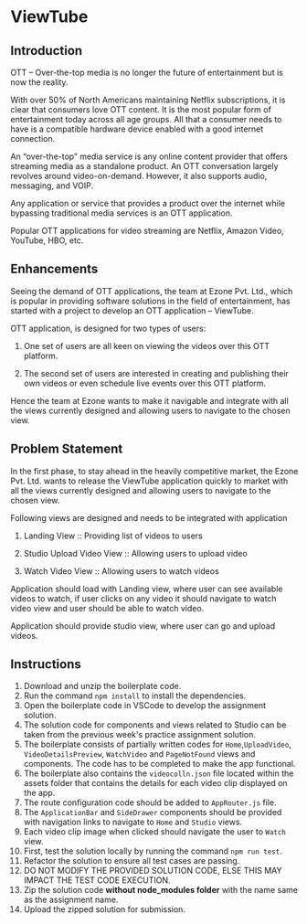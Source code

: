 # ViewTube

## Introduction

OTT – Over-the-top media is no longer the future of entertainment but is now the reality.​

With over 50% of North Americans maintaining Netflix subscriptions, it is clear that consumers love OTT content. It is the most popular form of entertainment today across all age groups. All that a consumer needs to have is a compatible hardware device enabled with a good internet connection.​

An “over-the-top” media service is any online content provider that offers streaming media as a standalone product. An OTT conversation largely revolves around video-on-demand. However, it also supports audio, messaging, and VOIP.​

Any application or service that provides a product over the internet while bypassing traditional media services is an OTT application.​

Popular OTT applications for video streaming are Netflix, Amazon Video, YouTube, HBO, etc.

## Enhancements

Seeing the demand of OTT applications, the team at Ezone Pvt. Ltd., which is popular in providing software solutions in the field of entertainment, has started with a project to develop an OTT application – ViewTube. ​

OTT application, is designed for two types of users: ​

1. One set of users are all keen on viewing the videos over this OTT platform. ​

2. The second set of users are interested in creating and publishing their own videos or even schedule live events over this OTT platform. ​

Hence the team at Ezone wants to make it navigable and integrate with all the views currently designed and allowing users to navigate to the chosen view.​

## Problem Statement

In the first phase, to stay ahead in the heavily competitive market, the Ezone Pvt. Ltd. wants to release the ViewTube application quickly to market with all the views currently designed and allowing users to navigate to the chosen view.​

Following views are designed and needs to be integrated with application​

1. Landing View :: Providing list of videos to users​

2. Studio Upload Video View :: Allowing users to upload video​

3. Watch Video View :: Allowing users to watch videos​

Application should load with Landing view, where user can see available videos to watch, if user clicks on any video it should navigate to watch video view and user should be able to watch video.​

Application should provide studio view, where user can go and upload videos.​

## Instructions

1. Download and unzip the boilerplate code.  
2. Run the command `npm install` to install the dependencies.  
3. Open the boilerplate code in VSCode to develop the assignment solution.
4. The solution code for components and views related to Studio can be taken from the previous week's practice assignment solution.  
4. The boilerplate consists of partially written codes for `Home`,`UploadVideo`, `VideoDetailsPreview`, `WatchVideo` and `PageNotFound` views and components. The code has to be completed to make the app functional.
5. The boilerplate also contains the `videocolln.json` file located within the assets folder that contains the details for each video clip displayed on the app.
6. The route configuration code should be added to `AppRouter.js` file.
7. The `ApplicationBar` and `SideDrawer` components should be provided with navigation links to navigate to `Home` and `Studio` views.
8. Each video clip image when clicked should navigate the user to `Watch` view.
9. First, test the solution locally by running the command `npm run test`.  
10. Refactor the solution to ensure all test cases are passing.  
11. DO NOT MODIFY THE PROVIDED SOLUTION CODE, ELSE THIS MAY IMPACT THE TEST CODE EXECUTION.
12. Zip the solution code **without node_modules folder** with the name same as the assignment name.
13. Upload the zipped solution for submission.
